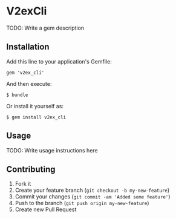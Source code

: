 # V2exCli

TODO: Write a gem description

## Installation

Add this line to your application's Gemfile:

    gem 'v2ex_cli'

And then execute:

    $ bundle

Or install it yourself as:

    $ gem install v2ex_cli

## Usage

TODO: Write usage instructions here

## Contributing

1. Fork it
2. Create your feature branch (`git checkout -b my-new-feature`)
3. Commit your changes (`git commit -am 'Added some feature'`)
4. Push to the branch (`git push origin my-new-feature`)
5. Create new Pull Request
